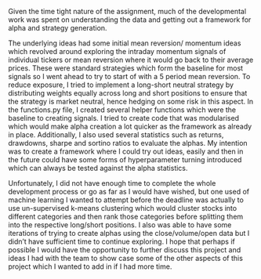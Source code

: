 Given the time tight nature of the assignment, much of the developmental work was spent on understanding the data and getting out a framework for alpha and strategy generation.

The underlying ideas had some initial mean reversion/ momentum ideas which revolved around exploring the intraday momentum signals of individual tickers or mean reversion where it would go back to their average prices. These were standard strategies which form the baseline for most signals so I went ahead to try to start of with a 5 period mean reversion. 
To reduce exposure, I tried to implement a long-short neutral strategy by distributing weights equally across long and short positions to ensure that the strategy is market neutral, hence hedging on some risk in this aspect. In the functions.py file, I created several helper functions which were the baseline to creating signals. I tried to create code that was modularised which would make alpha creation a lot quicker as the framework as already in place. Additionally, I also used several statistics such as returns, drawdowns, sharpe and sortino ratios to evaluate the alphas. 
My intention was to create a framework where I could try out ideas, easily and then in the future could have some forms of hyperparameter turning introduced which can always be tested against the alpha statistics.

Unfortunately, I did not have enough time to complete the whole development process or go as far as I would have wished, but one used of machine learning I wanted to attempt before the deadline was actually to use un-supervised k-means clustering which would cluster stocks into different categories and then rank those categories before splitting them into the respective long/short positions. I also was able to have some iterations of trying to create alphas using the close/volume/open data but I didn’t have sufficient time to continue exploring. I hope that perhaps if possible I would have the opportunity to further discuss this project and ideas I had with the team to show case some of the other aspects of this project which I wanted to add in if I had more time.
